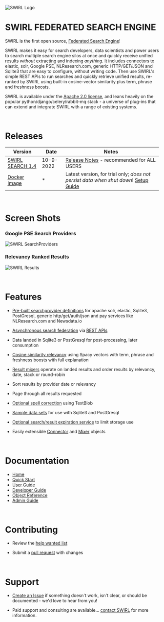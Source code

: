 ![SWIRL Logo](https://raw.githubusercontent.com/sidprobstein/swirl-search/main/docs/images/swirl_logo_1024.jpg)

# SWIRL FEDERATED SEARCH ENGINE

SWIRL is the first open source, [Federated Search Engine](https://en.wikipedia.org/wiki/Federated_search)! 

SWIRL makes it easy for search developers, data scientists and power users to search multiple search engine silos at once and quickly receive unified results *without* extracting and indexing *anything*. It includes connectors to elastic, solr, Google PSE, NLResearch.com, generic HTTP/GET/JSON and Sqlite3 that are easy to configure, without writing code. Then use SWIRL's simple REST APIs to run searches and quickly retrieve unified results, re-ranked by SWIRL using built-in cosine-vector similarity plus term, phrase and freshness boosts. 

SWIRL is available under the [Apache 2.0 license](https://github.com/sidprobstein/swirl-search/blob/main/LICENSE), and leans heavily on the popular python/django/celery/rabbit-mq stack - a universe of plug-ins that can extend and integrate SWIRL with a range of existing systems.

<br/>

# Releases

| Version | Date | Notes | 
| ------- | ---- | ----- |
| [SWIRL SEARCH 1.4](https://github.com/sidprobstein/swirl-search/releases/tag/v1.4) | 10-9-2022 | [Release Notes](./docs/RELEASE_NOTES_1.4.md) - recommended for ALL USERS |
| [Docker Image](https://hub.docker.com/r/sidprobstein/swirl-search) | * | Latest version, for trial only; *does* *not* *persist* *data* *when* *shut* *down*! [Setup Guide](https://github.com/sidprobstein/swirl-search/wiki/1.-Quick-Start#docker) | 

<br/>

# Screen Shots

### Google PSE Search Providers
![SWIRL SearchProviders](https://raw.githubusercontent.com/sidprobstein/swirl-search/main/docs/images/swirl_providers_focus.png)

### Relevancy Ranked Results
![SWIRL Results](https://raw.githubusercontent.com/sidprobstein/swirl-search/main/docs/images/swirl_results_focus.png)

<br/>

# Features

* [Pre-built searchprovider definitions](https://github.com/sidprobstein/swirl-search/tree/main/SearchProviders) for apache solr, elastic, Sqlite3, PostGresql, generic http/get/auth/json and pay services like NLResearch.com and Newsdata.io

* [Asynchronous search federation](https://github.com/sidprobstein/swirl-search/wiki/3.-Developer-Guide#architecture) via [REST APIs](http://localhost:8000/swirl/swagger-ui/)

* Data landed in Sqlite3 or PostGresql for post-processing, later consumption

* [Cosine similarity relevancy](https://github.com/sidprobstein/swirl-search/wiki/2.-User-Guide#relevancy) using Spacy vectors with term, phrase and freshness boosts with full explanation

* [Result mixers](https://github.com/sidprobstein/swirl-search/wiki/2.-User-Guide#result-mixers) operate on landed results and order results by relevancy, date, stack or round-robin

* Sort results by provider date or relevancy

* Page through all results requested

* [Optional spell correction](https://github.com/sidprobstein/swirl-search/wiki/2.-User-Guide#spell-correction) using TextBlob

* [Sample data sets](https://github.com/sidprobstein/swirl-search/tree/main/Data) for use with Sqlite3 and PostGresql

* [Optional search/result expiration service](https://github.com/sidprobstein/swirl-search/wiki/5.-Admin-Guide#search-expiration-service) to limit storage use

* Easily extensible [Connector](https://github.com/sidprobstein/swirl-search/tree/main/swirl/connectors) and [Mixer](https://github.com/sidprobstein/swirl-search/tree/main/swirl/mixers) objects

<br/>

# Documentation

* [Home](https://github.com/sidprobstein/swirl-search/wiki)
* [Quick Start](https://github.com/sidprobstein/swirl-search/wiki/1.-Quick-Start)
* [User Guide](https://github.com/sidprobstein/swirl-search/wiki/2.-User-Guide)
* [Developer Guide](https://github.com/sidprobstein/swirl-search/wiki/3.-Developer-Guide)
* [Object Reference](https://github.com/sidprobstein/swirl-search/wiki/4.-Object-Reference)
* [Admin Guide](https://github.com/sidprobstein/swirl-search/wiki/5.-Admin-Guide)

<br/>

# Contributing

* Review the [help wanted list](docs/help_wanted.md)

* Submit a [pull request](https://github.com/sidprobstein/swirl-search/pulls) with changes

<br/>

# Support

* [Create an Issue](https://github.com/sidprobstein/swirl-search/issues) if something doesn't work, isn't clear, or should be documented - we'd love to hear from you!

* Paid support and consulting are available... [contact SWIRL](mailto:swirl@probstein.com) for more information.

<br/>



